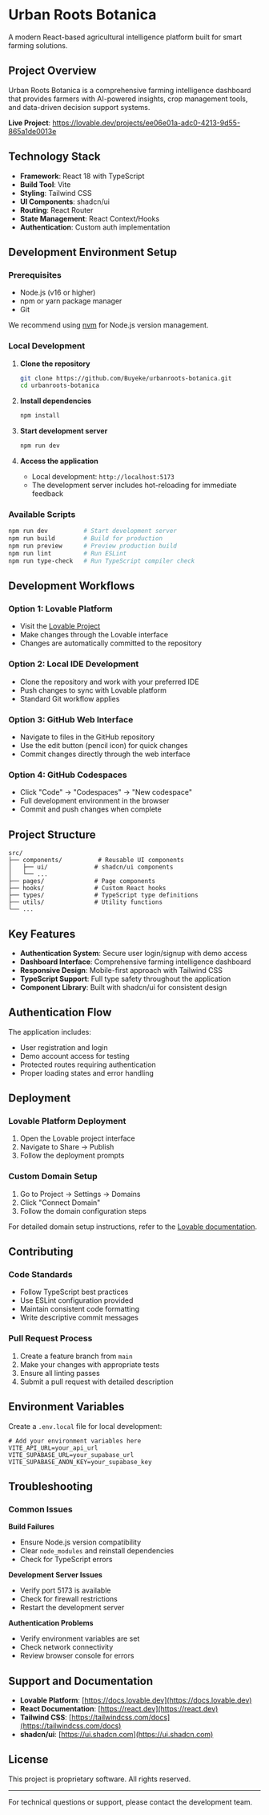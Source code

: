 # Urban Roots Botanica

A modern React-based agricultural intelligence platform built for smart farming solutions.

## Project Overview

Urban Roots Botanica is a comprehensive farming intelligence dashboard that provides farmers with AI-powered insights, crop management tools, and data-driven decision support systems.

**Live Project**: https://lovable.dev/projects/ee06e01a-adc0-4213-9d55-865a1de0013e

## Technology Stack

- **Framework**: React 18 with TypeScript
- **Build Tool**: Vite
- **Styling**: Tailwind CSS
- **UI Components**: shadcn/ui
- **Routing**: React Router
- **State Management**: React Context/Hooks
- **Authentication**: Custom auth implementation

## Development Environment Setup

### Prerequisites

- Node.js (v16 or higher)
- npm or yarn package manager
- Git

We recommend using [nvm](https://github.com/nvm-sh/nvm) for Node.js version management.

### Local Development

1. **Clone the repository**
   ```bash
   git clone https://github.com/Buyeke/urbanroots-botanica.git
   cd urbanroots-botanica
   ```

2. **Install dependencies**
   ```bash
   npm install
   ```

3. **Start development server**
   ```bash
   npm run dev
   ```

4. **Access the application**
   - Local development: `http://localhost:5173`
   - The development server includes hot-reloading for immediate feedback

### Available Scripts

```bash
npm run dev          # Start development server
npm run build        # Build for production
npm run preview      # Preview production build
npm run lint         # Run ESLint
npm run type-check   # Run TypeScript compiler check
```

## Development Workflows

### Option 1: Lovable Platform
- Visit the [Lovable Project](https://lovable.dev/projects/ee06e01a-adc0-4213-9d55-865a1de0013e)
- Make changes through the Lovable interface
- Changes are automatically committed to the repository

### Option 2: Local IDE Development
- Clone the repository and work with your preferred IDE
- Push changes to sync with Lovable platform
- Standard Git workflow applies

### Option 3: GitHub Web Interface
- Navigate to files in the GitHub repository
- Use the edit button (pencil icon) for quick changes
- Commit changes directly through the web interface

### Option 4: GitHub Codespaces
- Click "Code" → "Codespaces" → "New codespace"
- Full development environment in the browser
- Commit and push changes when complete

## Project Structure

```
src/
├── components/          # Reusable UI components
│   ├── ui/             # shadcn/ui components
│   └── ...
├── pages/              # Page components
├── hooks/              # Custom React hooks
├── types/              # TypeScript type definitions
├── utils/              # Utility functions
└── ...
```

## Key Features

- **Authentication System**: Secure user login/signup with demo access
- **Dashboard Interface**: Comprehensive farming intelligence dashboard
- **Responsive Design**: Mobile-first approach with Tailwind CSS
- **TypeScript Support**: Full type safety throughout the application
- **Component Library**: Built with shadcn/ui for consistent design

## Authentication Flow

The application includes:
- User registration and login
- Demo account access for testing
- Protected routes requiring authentication
- Proper loading states and error handling

## Deployment

### Lovable Platform Deployment
1. Open the Lovable project interface
2. Navigate to Share → Publish
3. Follow the deployment prompts

### Custom Domain Setup
1. Go to Project → Settings → Domains
2. Click "Connect Domain"
3. Follow the domain configuration steps

For detailed domain setup instructions, refer to the [Lovable documentation](https://docs.lovable.dev).

## Contributing

### Code Standards
- Follow TypeScript best practices
- Use ESLint configuration provided
- Maintain consistent code formatting
- Write descriptive commit messages

### Pull Request Process
1. Create a feature branch from `main`
2. Make your changes with appropriate tests
3. Ensure all linting passes
4. Submit a pull request with detailed description

## Environment Variables

Create a `.env.local` file for local development:

```env
# Add your environment variables here
VITE_API_URL=your_api_url
VITE_SUPABASE_URL=your_supabase_url
VITE_SUPABASE_ANON_KEY=your_supabase_key
```

## Troubleshooting

### Common Issues

**Build Failures**
- Ensure Node.js version compatibility
- Clear `node_modules` and reinstall dependencies
- Check for TypeScript errors

**Development Server Issues**
- Verify port 5173 is available
- Check for firewall restrictions
- Restart the development server

**Authentication Problems**
- Verify environment variables are set
- Check network connectivity
- Review browser console for errors

## Support and Documentation

- **Lovable Platform**: [https://docs.lovable.dev](https://docs.lovable.dev)
- **React Documentation**: [https://react.dev](https://react.dev)
- **Tailwind CSS**: [https://tailwindcss.com/docs](https://tailwindcss.com/docs)
- **shadcn/ui**: [https://ui.shadcn.com](https://ui.shadcn.com)

## License

This project is proprietary software. All rights reserved.

---

For technical questions or support, please contact the development team.
